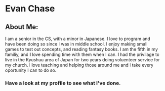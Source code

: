 # Evan Chase
## About Me:
I am a senior in the CS, with a minor in Japanese. I love to program and have been doing so since I was in middle school. I enjoy making small games to test out concepts, and reading fantasy books. I am the fifth in my familiy, and I love spending time with them when I can. I had the privilage to live in the Kyushuu area of Japan for two years doing voluenteer service for my church. I love teaching and helping those around me and I take every oportunity I can to do so.
### Have a look at my profile to see what I've done.
